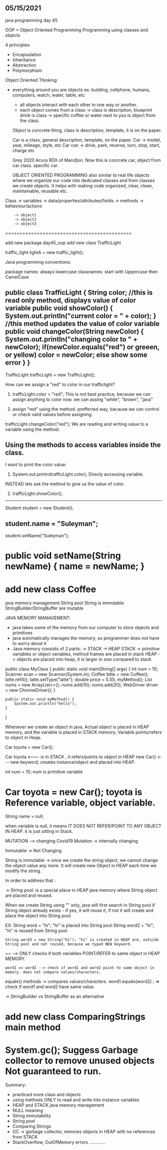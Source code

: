 
05/15/2021
----------

java programming day 45

OOP > Object Oriented Programming
Programming using classes and objects

4 principles:
- Encapsulation
- Inheritance
- Abstraction
- Polymorphism

Object Oriented Thinking:
- everything around you are objects
ex: building, cellphone, humans, computers, watch, water, table, etc

	- all objects interact with each other in one way or another.
	- each object comes from a class -> class is description, blueprint
		drink is class -> specific coffee  or water next to you is object from the class.

	Object is concrete thing, class is description, template, it is on the paper.

	Car is a class, general description, template, on the paper.
	Car -> model, year, mileage, style, etc
	Car can -> drive, park, reverse, turn, stop, start, charge etc

	Grey 2020 Acura RDX of Marufjon. Now this is concrete car, object from car class. specific car.

	OBJECT ORIENTED PROGRAMMING also similar to real life objects where we organize our code into dedicated classes and from classes we create objects.
	It helps with making code organized, clear, clean, maintainable, reusable etc.


Class  -> variables -> data/properties/attributes/fields
-> methods -> behaviour/actions

     	-> object1
     	-> object2
     	-> object3
============================================

add new package day45_oop
add new class TrafficLight

traffic_light lightA = new traffic_light();

Java programming conventions:

package names: always lowercase
classnames: start with Uppercase then CamelCase

public class TrafficLight {
String color;
//this is read only method, displays value of color variable
public void showColor() {
System.out.println("current color = " + color);
}
//this method updates the value of color variable
public void changeColor(String newColor) {
System.out.println("changing color to " + newColor);
if(newColor.equals("red") or greeen, or yellow)
color = newColor;
else
show some error
}
}
-------------------
TrafficLight trafficLight = new TrafficLight();

How can we assign a "red" to color in our trafficlight?

1) trafficLight.color = "red"; This is not best practice, because we can assign anything to color now. we can assing "white", "brown", "java"

2) assign "red" using the method. prefferred way, bacause we can control or check valid values before assigning.

trafficLight.changeColor("red");
We are reading and writing value to a variable using the method.

Using the methods to access variables inside the class.
---------------

I want to print the color value:

1) System.out.printn(trafficLight.color); Direcly accessing variable.

INSTEAD lets ask the method to give us the value of color.

2) trafficLight.showColor();


--------
Student student = new Student();

student.name = "Suleyman";
--------------------------------------
student.setName("Suleyman");

public void setName(String newName) {
name = newName;
}
======================================

add new class Coffee
===============================

java memory management
String pool
String is immutable
StringBuilder/StringBuffer are mutable

JAVA MEMORY MANAGEMENT:
- java takes some of the memory from our computer to store objects and primitives
- java automatically manages the memory, so programmer does not have to worry about it
- Java memory consists of 2 parts:
-> STACK
-> HEAP
STACK -> primitive variables or object variables,  method frames are placed in stack
HEAP -> objects are placed into heap, it is larger in size compared to stack

public class MyClass {
public static void main(String[] args) {
int num = 10;
Scanner scan = new Scanner(System.in);
Coffee latte = new Coffee();
latte.refill();
latte.setType("latte");
double price = 5.55;
myMethod();
List<Integer> nums = new ArrayList<>();
nums.add(10); nums.add(20);
WebDriver driver = new ChromeDriver();
}

	public static void myMethod() {
		System.out.println("hello");
	}

}

Whenever we create an object in java, Actual object is placed in HEAP memory, and the variable is placed in STACK memory.
Variable points/refers to object in Heap.

Car toyota = new Car();

Car toyota <--- is in STACK , it refers/points to object in HEAP
new Car() <--- new keyword, creates instance/object and placed into HEAP.

int num = 10;
num is primitive variable

Car toyota = new Car();
toyota is Reference variable, object variable.
==============================================

String name = null;

when variable is null, it means IT DOES NOT REFER/POINT TO ANY OBJECT IN HEAP. it is just sitting in Stack.

MUTATION --> changing
Covid19 Mutation -> internally changing

Immutable -> Not Changing

String is immutable -> once we create the string object, we cannot change the object value any more. It will create new Object in HEAP each time we modify the string.

In order to address that :

-> String pool: is a special place in HEAP java memory where String object are placed and reused.

When we create String using "" only, java will first search in String pool if String object already exists - if yes, it will reuse it, if not it will create and place the object into String pool.

EX:
String word = "hi";  "hi" is placed into String pool
String word2 = "hi"; "hi" is reused from String pool

	String word3 = new String("hi"); "hi" is created in HEAP are, outside String pool and not reused, because we typed NEW keyword.
== --> ONLY checks if both variables POINT/REFER to same object in HEAP MEMORY.

	word1 == word2 --> check if word1 and word2 point to same object in memory. does not compare values/characters.

equals() methods -> compares values/characters.
word1.equals(word2) ; => check if word1 and word2 have same value.

-> StringBuilder vs StringBuffer as an alternative

add new class ComparingStrings
main method
======================================================

System.gc(); Suggess Garbage collector to remove unused objects
Not guaranteed to run.
=====================================

Summary:
- practiced more class and objects
- using methods ONLY to read and write into instance variables
- HEAP and STACK java memory management
- NULL meaning
- String immutability
- String pool
- Comparing Strings
- GC -> garbage collector, removes objects in HEAP with no references from STACK
- StackOverflow, OutOfMemory errors
.............

